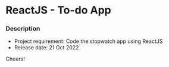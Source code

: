# ReactJS - To-do App

### Description

- Project requirement: Code the stopwatch app using ReactJS
- Release date: 21 Oct 2022

Cheers!
